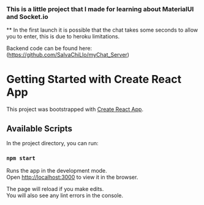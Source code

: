 ### This is a little project that I made for learning about MaterialUI and Socket.io

** In the first launch it is possible that the chat takes some seconds to allow you to enter, this is due to heroku limitations.

Backend code can be found here: (https://github.com/SalvaChiLlo/myChat_Server)


# Getting Started with Create React App

This project was bootstrapped with [Create React App](https://github.com/facebook/create-react-app).

## Available Scripts

In the project directory, you can run:

### `npm start`

Runs the app in the development mode.\
Open [http://localhost:3000](http://localhost:3000) to view it in the browser.

The page will reload if you make edits.\
You will also see any lint errors in the console.
